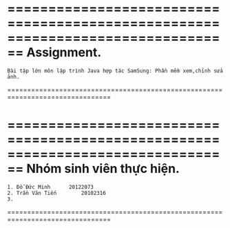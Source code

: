 ================================================================================
Assignment.
================================================================================
	Bài tập lớn môn lập trình Java hợp tác SamSung: Phần mềm xem,chỉnh sửa ảnh.
================================================================================


================================================================================
Nhóm sinh viên thực hiện.
================================================================================

	1. Đỗ Đức Minh		20122073
	2. Trần Văn Tiến        20102316
	3. 

================================================================================
